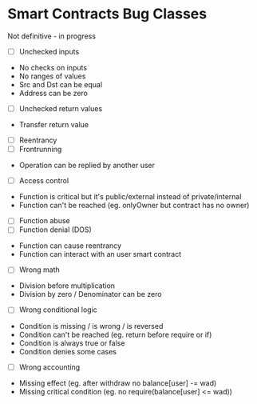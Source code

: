 # Smart Contracts Bug Classes
Not definitive - in progress

- [ ] Unchecked inputs
- No checks on inputs
- No ranges of values
- Src and Dst can be equal
- Address can be zero
- [ ] Unchecked return values
- Transfer return value
- [ ] Reentrancy
- [ ] Frontrunning
- Operation can be replied by another user
- [ ] Access control
- Function is critical but it's public/external instead of private/internal
- Function can't be reached (eg. onlyOwner but contract has no owner)
- [ ] Function abuse
- [ ] Function denial (DOS)
- Function can cause reentrancy
- Function can interact with an user smart contract
- [ ] Wrong math
- Division before multiplication
- Division by zero / Denominator can be zero
- [ ] Wrong conditional logic
- Condition is missing / is wrong / is reversed
- Condition can't be reached (eg. return before require or if)
- Condition is always true or false
- Condition denies some cases
- [ ] Wrong accounting
- Missing effect (eg. after withdraw no balance[user] -= wad)
- Missing critical condition (eg. no require(balance[user] <= wad))
